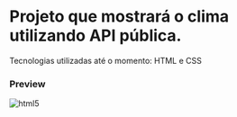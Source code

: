 # Projeto que mostrará o clima utilizando API pública.
Tecnologias utilizadas até o momento: HTML e CSS

### Preview
<img align="center" alt="html5" src="https://cdn.discordapp.com/attachments/773787772167127071/905880093094707230/unknown.png"/>
